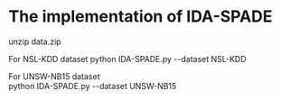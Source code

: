 # The implementation of IDA-SPADE

unzip data.zip

For NSL-KDD dataset
python IDA-SPADE.py --dataset NSL-KDD

For UNSW-NB15 dataset  
python IDA-SPADE.py --dataset UNSW-NB15
